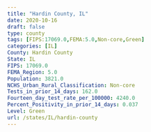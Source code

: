 ```yaml
---
title: "Hardin County, IL"
date: 2020-10-16
draft: false
type: county
tags: [FIPS:17069.0,FEMA:5.0,Non-core,Green]
categories: [IL]
County: Hardin County
State: IL
FIPS: 17069.0
FEMA_Region: 5.0
Population: 3821.0
NCHS_Urban_Rural_Classification: Non-core
Tests_in_prior_14_days: 162.0
Fourteen_day_test_rate_per_100000: 4240.0
Percent_Positivity_in_prior_14_days: 0.037
Level: Green
url: /states/IL/hardin-county
---
```



